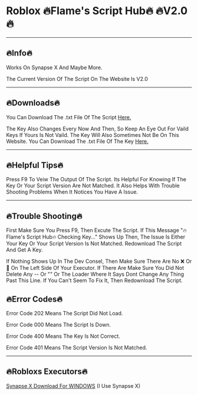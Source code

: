 # Roblox 🔥Flame's Script Hub🔥   🔥V2.0🔥




_______________________________________________________________________________________________________________________________________________________________________





## 🔥Info🔥

 Works On Synapse X And Maybe More.

The Current Version Of The Script On The Website Is V2.0





_______________________________________________________________________________________________________________________________________________________________________





## 🔥Downloads🔥

You Can Download The .txt File Of The Script [Here.](https://cdn.discordapp.com/attachments/998376310600638474/1012491692303188049/message.txt)

The Key Also Changes Every Now And Then, So Keep An Eye Out For Vaild Keys If Yours Is Not Vaild. The Key Will Also Sometimes Not Be On This Website. You Can Download The .txt File Of The Key [Here.](https://cdn.discordapp.com/attachments/998376310600638474/1010390737734598797/message.txt)





_______________________________________________________________________________________________________________________________________________________________________





## 🔥Helpful Tips🔥

Press F9 To Veiw The Output Of The Script. Its Helpful For Knowing If The Key Or Your Script Version Are Not Matched. It  Also Helps With Trouble Shooting Problems When It Notices You Have A Issue.






_______________________________________________________________________________________________________________________________________________________________________




## 🔥Trouble Shooting🔥

First Make Sure You Press F9, Then Excute The Script. If This Message "🔥Flame's Script Hub🔥 Checking Key..." Shows Up Then, The Issue Is Either Your Key Or Your Script Version Is Not Matched. Redownload The Script And Get A Key.

If Nothing Shows Up In The Dev Consel, Then Make Sure There Are No ❌ Or 🔴 On The Left Side Of Your Executor. If There Are Make Sure You Did Not Delete Any -- Or "" Or The Loader Where It Says Dont Change Any Thing Past This Line. If You Can't Seem To Fix It, Then Redownload The Script.

## 🔥Error Codes🔥

Error Code 202 Means The Script Did Not Load.

Error Code 000 Means The Script Is Down.

Error Code 400 Means The Key Is Not Correct.

Error Code 401 Means The Script Version Is Not Matched.





_______________________________________________________________________________________________________________________________________________________________________



## 🔥Robloxs Executors🔥

[Synapse X Download For WINDOWS](https://x.synapse.to/?adlt=strict&toWww=1&redig=D2C19EA1823A410AA8EF7AB7CF653812) (I Use Synapse X)
